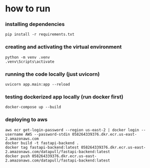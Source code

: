 # how to run

### installing dependencies
```
pip install -r requirements.txt
```

### creating and activating the virtual environment
```
python -m venv .venv
.venv\Scripts\activate
```

### running the code locally (just uvicorn)
```
uvicorn app.main:app --reload
```

### testing dockerized app locally (run docker first)
```
docker-compose up --build
```

### deploying to aws
```
aws ecr get-login-password --region us-east-2 | docker login --username AWS --password-stdin 058264339376.dkr.ecr.us-east-2.amazonaws.com
docker build -t fastapi-backend .
docker tag fastapi-backend:latest 058264339376.dkr.ecr.us-east-2.amazonaws.com/datapull/fastapi-backend:latest
docker push 058264339376.dkr.ecr.us-east-2.amazonaws.com/datapull/fastapi-backend:latest
```
